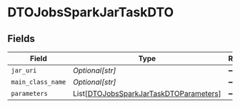 # DTOJobsSparkJarTaskDTO


## Fields

| Field                                                                                             | Type                                                                                              | Required                                                                                          | Description                                                                                       |
| ------------------------------------------------------------------------------------------------- | ------------------------------------------------------------------------------------------------- | ------------------------------------------------------------------------------------------------- | ------------------------------------------------------------------------------------------------- |
| `jar_uri`                                                                                         | *Optional[str]*                                                                                   | :heavy_minus_sign:                                                                                | N/A                                                                                               |
| `main_class_name`                                                                                 | *Optional[str]*                                                                                   | :heavy_minus_sign:                                                                                | N/A                                                                                               |
| `parameters`                                                                                      | List[[DTOJobsSparkJarTaskDTOParameters](../../models/shared/dtojobssparkjartaskdtoparameters.md)] | :heavy_minus_sign:                                                                                | N/A                                                                                               |